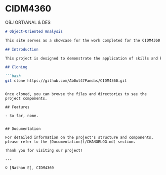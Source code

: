 # CIDM4360
OBJ ORT/ANAL &amp; DES

```markdown
# Object-Oriented Analysis

This site serves as a showcase for the work completed for the CIDM4360 course.

## Introduction

This project is designed to demonstrate the application of skills and knowledge acquired in CIDM4360. Here, you'll find examples of work, documentation, and additional resources that highlight my learning journey.

## Cloning

```bash
git clone https://github.com/Ab0ut47Pandas/CIDM4360.git
```
```

Once cloned, you can browse the files and directories to see the project components.

## Features

- So far, none.


## Documentation

For detailed information on the project's structure and components, please refer to the [Documentation](/CHANGELOG.md) section.

Thank you for visiting our project!

---

© [Nathan E], CIDM4360
